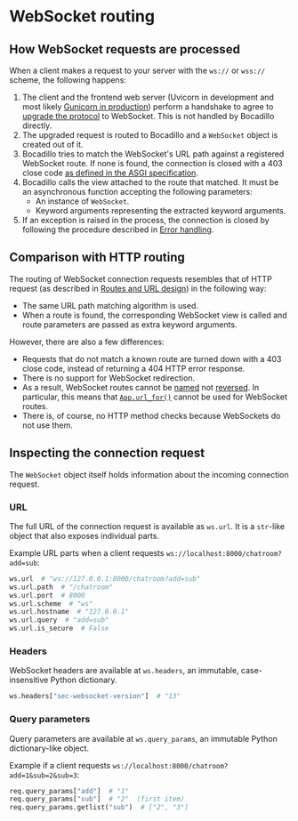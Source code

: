 # WebSocket routing

## How WebSocket requests are processed

When a client makes a request to your server with the `ws://` or `wss://` scheme, the following happens:

1. The client and the frontend web server (Uvicorn in development and most likely [Gunicorn in production][deployment]) perform a handshake to agree to [upgrade the protocol][upgrade] to WebSocket. This is not handled by Bocadillo directly.
2. The upgraded request is routed to Bocadillo and a `WebSocket` object is created out of it.
3. Bocadillo tries to match the WebSocket's URL path against a registered WebSocket route. If none is found, the connection is closed with a 403 close code [as defined in the ASGI specification][asgi close].
4. Bocadillo calls the view attached to the route that matched. It must be an asynchronous function accepting the following parameters:
   - An instance of `WebSocket`.
   - Keyword arguments representing the extracted keyword arguments.
5. If an exception is raised in the process, the connection is closed by following the procedure described in [Error handling].

## Comparison with HTTP routing

The routing of WebSocket connection requests resembles that of HTTP request (as described in [Routes and URL design][http-routes]) in the following way:

- The same URL path matching algorithm is used.
- When a route is found, the corresponding WebSocket view is called and route parameters are passed as extra keyword arguments.

However, there are also a few differences:

- Requests that do not match a known route are turned down with a 403 close code, instead of returning a 404 HTTP error response.
- There is no support for WebSocket redirection.
- As a result, WebSocket routes cannot be [named] not [reversed]. In particular, this means that [`App.url_for()`][url-for] cannot be used for WebSocket routes.
- There is, of course, no HTTP method checks because WebSockets do not use them.

## Inspecting the connection request

The `WebSocket` object itself holds information about the incoming connection request.

### URL

The full URL of the connection request is available as `ws.url`. It is a `str`-like object that also exposes individual parts.

Example URL parts when a client requests `ws://localhost:8000/chatroom?add=sub`:

```python
ws.url  # "ws://127.0.0.1:8000/chatroom?add=sub"
ws.url.path  # "/chatroom"
ws.url.port  # 8000
ws.url.scheme  # "ws"
ws.url.hostname  # "127.0.0.1"
ws.url.query  # "add=sub"
ws.url.is_secure  # False
```

### Headers

WebSocket headers are available at `ws.headers`, an immutable, case-insensitive Python dictionary.

```python
ws.headers["sec-websocket-version"]  # "13"
```

### Query parameters

Query parameters are available at `ws.query_params`, an immutable Python
dictionary-like object.

Example if a client requests `ws://localhost:8000/chatroom?add=1&sub=2&sub=3`:

```python
req.query_params["add"]  # "1"
req.query_params["sub"]  # "2"  (first item)
req.query_params.getlist("sub")  # ["2", "3"]
```

[deployment]: ../../discussions/deployment.md
[upgrade]: https://developer.mozilla.org/en-US/docs/Web/HTTP/Protocol_upgrade_mechanism
[asgi close]: https://asgi.readthedocs.io/en/latest/specs/www.html#close
[error handling]: ./error-handling.md
[http-routes]: ../http/routing.md
[named]: ../http/routing.md#naming-routes
[reversed]: ../http/routing.md#reversing-named-routes
[url-for]: ../../api/applications.md#url-for
